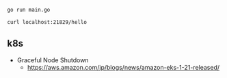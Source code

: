 ``` sh
go run main.go

curl localhost:21829/hello
```

## k8s

- Graceful Node Shutdown
  - https://aws.amazon.com/jp/blogs/news/amazon-eks-1-21-released/
